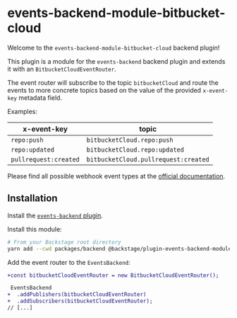 # events-backend-module-bitbucket-cloud

Welcome to the `events-backend-module-bitbucket-cloud` backend plugin!

This plugin is a module for the `events-backend` backend plugin
and extends it with an `BitbucketCloudEventRouter`.

The event router will subscribe to the topic `bitbucketCloud`
and route the events to more concrete topics based on the value
of the provided `x-event-key` metadata field.

Examples:

| x-event-key           | topic                                |
| --------------------- | ------------------------------------ |
| `repo:push`           | `bitbucketCloud.repo:push`           |
| `repo:updated`        | `bitbucketCloud.repo:updated`        |
| `pullrequest:created` | `bitbucketCloud.pullrequest:created` |

Please find all possible webhook event types at the
[official documentation](https://support.atlassian.com/bitbucket-cloud/docs/event-payloads/).

## Installation

Install the [`events-backend` plugin](../events-backend/README.md).

Install this module:

```bash
# From your Backstage root directory
yarn add --cwd packages/backend @backstage/plugin-events-backend-module-bitbucket-cloud
```

Add the event router to the `EventsBackend`:

```diff
+const bitbucketCloudEventRouter = new BitbucketCloudEventRouter();

 EventsBackend
+  .addPublishers(bitbucketCloudEventRouter)
+  .addSubscribers(bitbucketCloudEventRouter);
// [...]
```
